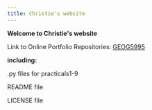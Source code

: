 ```yaml
---
title: Christie's website
---
```


**Welcome to Christie's website**

Link to Online Portfolio Repositories:
[GEOG5995](https://github.com/christieio/geog5995)

**including:**

.py files for practicals1-9

README file

LICENSE file 
